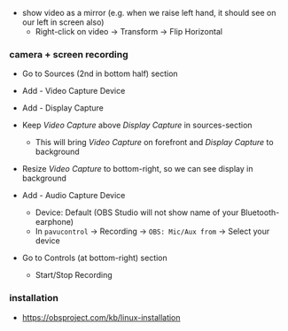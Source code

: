 - show video as a mirror (e.g. when we raise left hand, it should see on our left in screen also)
	- Right-click on video -> Transform -> Flip Horizontal


### camera + screen recording
- Go to Sources (2nd in bottom half) section 
- Add - Video Capture Device
- Add - Display Capture 
- Keep _Video Capture_ above _Display Capture_ in sources-section 
	- This will bring _Video Capture_ on forefront and _Display Capture_ to background
- Resize _Video Capture_ to bottom-right, so we can see display in background
- Add - Audio Capture Device
	- Device: Default (OBS Studio will not show name of your Bluetooth-earphone)
	- In `pavucontrol` -> Recording -> `OBS: Mic/Aux from` -> Select your device
	
- Go to Controls (at bottom-right) section
	- Start/Stop Recording

### installation
- https://obsproject.com/kb/linux-installation